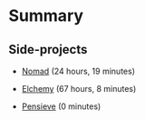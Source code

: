 # Summary


## Side-projects

* [Nomad](./Nomad.md)  (24 hours, 19 minutes)

* [Elchemy](./Elchemy.md)  (67 hours, 8 minutes)

* [Pensieve](./Pensieve.md)  (0 minutes)


